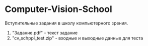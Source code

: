 # Computer-Vision-School
Вступительные задания в школу компьютерного зрения.

1. "Задание.pdf" - текст задание
2. "cv_schppl_test.zip" - входные и выходные данные для теста
